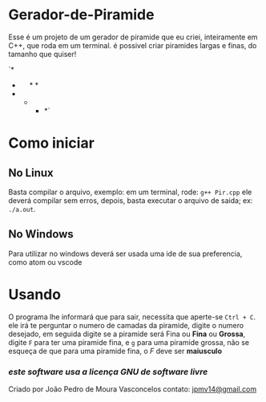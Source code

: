 # Gerador-de-Piramide
Esse é um projeto de um gerador de piramide que eu criei, inteiramente em C++, que roda em um terminal.
é possivel criar piramides largas e finas, do tamanho que quiser!

`*
* *` 
`* * * 
* * * *`
 
# Como iniciar
## No  Linux
Basta compilar o arquivo, exemplo:
em um terminal, rode: `g++ Pir.cpp`
ele deverá compilar sem erros, depois, basta executar o arquivo de saida; ex: `./a.out`.

## No Windows
Para utilizar no windows deverá ser usada uma ide de sua preferencia, como atom ou vscode

# Usando
O programa lhe informará que para sair, necessita que aperte-se `Ctrl + C`.
ele irá te perguntar o numero de camadas da piramide, digite o numero desejado, em seguida digite se a piramide será Fina ou **Fina** ou **Grossa**, digite `F` para ter uma piramide fina, e `g` para uma piramide grossa, não se esqueça de que para uma piramide fina, o *F* deve ser **maiusculo**


### ***este software usa a licença GNU de software livre*** 
Criado por João Pedro de Moura Vasconcelos
contato: jpmv14@gmail.com

